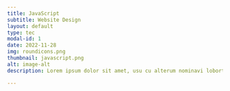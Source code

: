 ```yaml
---
title: JavaScript
subtitle: Website Design
layout: default
type: tec
modal-id: 1
date: 2022-11-28
img: roundicons.png
thumbnail: javascript.png
alt: image-alt
description: Lorem ipsum dolor sit amet, usu cu alterum nominavi lobortis. 

---
```

